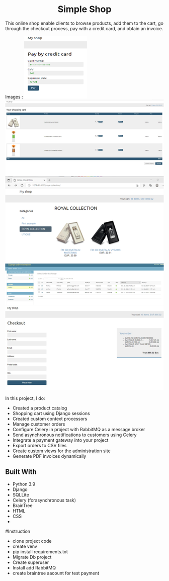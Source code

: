 
<h1 align="center">Simple Shop</h1>


<p align="left">This online shop enable clients to browse products, add them to the cart, go through
the checkout process, pay with a credit card, and obtain an invoice.</p>
Images :
 <img height="200" src="https://github.com/steellsas/Shop/blob/main/document/pay%20creadit.png" width="200"/> 
 <img  src="https://github.com/steellsas/Shop/blob/main/document/cart.jpg?raw=true"/>
 <img  src="https://github.com/steellsas/Shop/blob/main/document/Product%20List.png"/>
 <img  src="https://github.com/steellsas/Shop/blob/main/document/orderadminlist.jpg"/>
 <img  src="https://github.com/steellsas/Shop/blob/main/document/checkout.jpg"/>

In this project, I do:
- Created a product catalog
- Shopping cart using Django sessions
- Created custom context processors
- Manage customer orders
- Configure Celery in  project with RabbitMQ as a message broker
- Send asynchronous notifications to customers using Celery
- Integrate a payment gateway into your project
- Export orders to CSV files
- Create custom views for the administration site
- Generate PDF invoices dynamically



## Built With

- Python 3.9
- Django
- SQLLite
- Celery (forasynchronous task)
- BrainTree 
- HTML
- CSS
- 
#Instruction

- clone project code
- create venv
- pip install requirements.txt
- Migrate  Db project
- Create superuser
- Install add  RabbitMQ
- create braintree aacount for test payment
